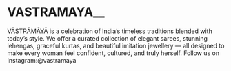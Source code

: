# VASTRAMAYA__
VĀSTRĀMĀYĀ is a celebration of India’s timeless traditions blended with today’s style. We offer a curated collection of elegant sarees, stunning lehengas, graceful kurtas, and beautiful imitation jewellery — all designed to make every woman feel confident, cultured, and truly herself.  Follow us on Instagram:@vastramaya
